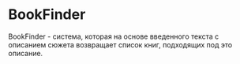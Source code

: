 # BookFinder
BookFinder - система, которая на основе введенного текста с описанием сюжета возвращает список книг, подходящих под это описание.
